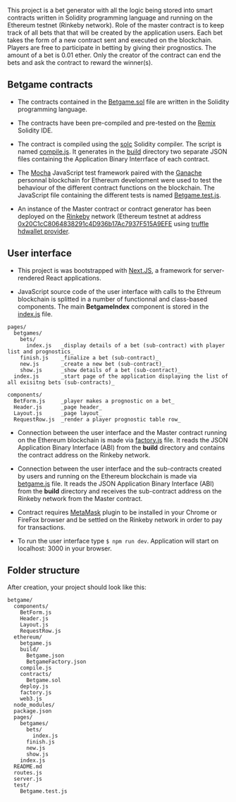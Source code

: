 This project is a bet generator with all the logic being stored into smart contracts written in Solidity programming language and running on the Ethereum testnet (Rinkeby network). Role of the master contract is to keep track of all bets that that will be created by the application users. Each bet takes the form of a new contract sent and executed on the blockchain. Players are free to participate in betting by giving their prognostics. The amount of a bet is 0.01 ether. Only the creator of the contract can end the bets and ask the contract to reward the winner(s).

## Betgame contracts

- The contracts contained in the [Betgame.sol](https://github.com/DGalinec/betgame/blob/master/ethereum/contracts/Betgame.sol) file are written in the Solidity programming language. 

- The contracts have been pre-compiled and pre-tested on the [Remix](http://remix.ethereum.org/#optimize=false&version=soljson-v0.4.24+commit.e67f0147.js) Solidity IDE.

- The contract is compiled using the [solc](https://github.com/ethereum/solc-js) Solidity compiler. The script is named [compile.js](https://github.com/DGalinec/betgame/blob/master/ethereum/compile.js). It generates in the [build](https://github.com/DGalinec/betgame/tree/master/ethereum/build) directory two separate JSON files containing the Application Binary Interrface of each contract.

- The [Mocha](https://mochajs.org/) JavaScript test framework paired with the [Ganache](https://github.com/trufflesuite/ganache) personnal blockchain for Ethereum development were used to test the behaviour of the different contract functions on the blockchain. The JavaScript file containing the different tests is named [Betgame.test.js](https://github.com/DGalinec/betgame/blob/master/test/Betgame.test.js).

- An instance of the Master contract or contract generator has been deployed on the [Rinkeby](https://www.rinkeby.io/#stats) network (Ethereum testnet at address [0x20C1cC8064838291c4D936b17Ac7937F515A9EFE](https://rinkeby.etherscan.io/address/0x20C1cC8064838291c4D936b17Ac7937F515A9EFE) using [truffle hdwallet provider](https://github.com/trufflesuite/truffle-hdwallet-provider).

## User interface

- This project is was bootstrapped with [Next.JS](https://github.com/zeit/next.js/), a framework for server-rendered React applications.

- JavaScript source code of the user interface with calls to the Ethreum blockchain is splitted in a number of functionnal  and class-based components. The main **BetgameIndex** component is stored in the [index.js](https://github.com/DGalinec/betgame/blob/master/pages/index.js) file.

```
pages/
  betgames/
    bets/
      index.js   _display details of a bet (sub-contract) with player list and prognostics_
    finish.js    _finalize a bet (sub-contract)_
    new.js       _create a new bet (sub-contract)_
    show.js      _show details of a bet (sub-contract)_
  index.js       _start page of the application displaying the list of all exisitng bets (sub-contracts)_

components/
  BetForm.js     _player makes a prognostic on a bet_
  Header.js      _page header_
  Layout.js      _page layout_
  RequestRow.js  _render a player prognostic table row_
```

- Connection between the user interface and the Master contract running on the Ethereum blockchain is made via [factory.js](https://github.com/DGalinec/betgame/blob/master/ethereum/factory.js) file. It reads the JSON Application Binary Interface (ABI) from the **build** directory and contains the contract address on the Rinkeby network.

- Connection between the user interface and the sub-contracts created by users and running on the Ethereum blockchain is made via [betgame.js](https://github.com/DGalinec/betgame/blob/master/ethereum/betgame.js) file. It reads the JSON Application Binary Interface (ABI) from the **build** directory and receives the sub-contract address on the Rinkeby network from the Master contract.

- Contract requires [MetaMask](https://metamask.io/) plugin to be installed in your Chrome or FireFox browser and be settled on the Rinkeby network in order to pay for transactions.

- To run the user interface type `$ npm run dev`. Application will start on localhost: 3000 in your browser. 

## Folder structure

After creation, your project should look like this:

```
betgame/
  components/
    BetForm.js
    Header.js
    Layout.js
    RequestRow.js
  ethereum/
    betgame.js
    build/
      Betgame.json
      BetgameFactory.json
    compile.js
    contracts/
      Betgame.sol
    deploy.js
    factory.js
    web3.js
  node_modules/
  package.json
  pages/
    betgames/
      bets/
        index.js
      finish.js
      new.js
      show.js
    index.js
  README.md
  routes.js
  server.js
  test/
    Betgame.test.js
```